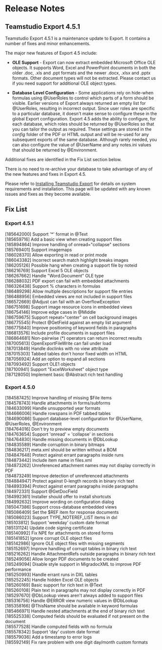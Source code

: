 # Release Notes
## Teamstudio Export 4.5.1
Teamstudio Export 4.5.1 is a maintenance update to Export. It contains a number of fixes and minor enhancements.

The major new features of Export 4.5 include:

* **OLE Support** - Export can now extract embedded Microsoft Office OLE objects. It supports Word, Excel and PowerPoint documents in both the older .doc, .xls and .ppt formats and the newer .docx, .xlsx and .pptx formats. Other document types will not be extracted. Please contact us if you need support for additional OLE object types.

* **Database Level Configuration** - Some applications rely on hide-when formulas using @UserRoles to control which parts of a form should be visible. Earlier versions of Export always returned an empty list for @UserRoles, resulting in incorrect output. Since user roles are specific to a particular database, it doesn't make sense to configure these in the global Export configuration. Export 4.5 adds the ability to configure, for each database, which roles should be returned by @UserRoles so that you can tailor the output as required. These settings are stored in the *config* folder of the PDF or HTML output and will be re-used for any subsequent exports of the same database.  Although rarely needed, you can also configure the value of @UserName and any notes.ini values that should be returned by @Environment.

Additional fixes are identified in the Fix List section below.

There is no need to re-archive your database to take advantage of any of the new features and fixes in Export 4.5.

Please refer to [Installing Teamstudio Export](installing.md) for details on system requirements and installation. This page will be updated with any known issues and fixes as they become available.

## Fix List
### Export 4.5.1
[185642000]	Support '\*' format in @Text  
[185659716]	Add a basic view when creating support files  
[185894864]	Improve handling of onread="collapse" sections  
[185769401]	Support imagemaps  
[186028370]	Allow exporting in read or print mode  
[186043382]	Incorrect search match highlight breaks images  
[186205126]	Possible hang when creating a support file by noteid  
[186216769]	Support Excel 5 OLE objects  
[186267662]	Handle "Word.Document" OLE type  
[186288032]	PDF export can fail with embedded attachments  
[186326438]	Support % characters in formulas  
[186489298]	Allow multiple descriptions for support file entries  
[186488956]	Embedded views are not included in support files  
[186572669]	@Adjust can fail with an OverflowException  
[186751698]	Support image resource icons in embedded views  
[186754146]	Improve edge cases in @Middle  
[186759675]	Support repeat="center" on cell background images  
[186775545]	Protect @GetField against an empty list argument  
[186775840]	Improve positioning of keyword fields in paragraphs  
[186813576]	Include profile documents in support files  
[186864681]	Non-pairwise (\*) operators can return incorrect results  
[187005613]	OpenExportFileWrite can fail under load  
[187013849]	Handle doclinks with no view attribute  
[187015303]	Tabbed tables don't honor fixed width on HTML  
[187056924]	Add an option to expand all sections  
[187093492]	Support OLE1 objects  
[187100941]	Support "ExcelWorksheet" object type  
[187128050]	Implement basic @Abstract rich text handling

### Export 4.5.0
[184587425]	Improve handling of missing $File items  
[184578743]	Handle attachments in forms/subforms  
[184633099]	Handle unsupported year formats  
[184666006]	Handle rowspans in PDF tabbed tables  
[184690086]	Support database-level configuration for @UserName, @UserRoles, @Environment  
[184764016]	Don't try to preview empty documents  
[184763654]	Support 'onread' = 'collapse' in sections  
[184764830]	Handle missing documents in @DbLookup  
[184835589]	Handle corruption in binary bitmaps  
[184836217]	meta.xml should be written without a BOM  
[184847648]	Protect against errant paragraphs inside runs  
[184873442]	Include item name in files.xml  
[184873262]	Unreferenced attachment names may not display correctly in PDF  
[184873249]	Improve detection of unreferenced attachments  
[184884947]	Protect against 0-length records in binary rich text  
[184893394]	Protect against errant paragraphs inside paragraphs  
[184972331]	Support @GetDocField  
[184992361]	Installer should offer to install shortcuts  
[184992632]	Improve wording on configuration dialog  
[185047386]	Support cross-database embedded views  
[185086409]	Set the $REF item for response documents  
[185086023]	Support TYPE\_NOTEREF\_LIST items in dxl  
[185103812]	Support 'weekday' custom date format  
[185131124]	Update code signing certificate  
[185140992]	Fix NPE for attachments on stored forms  
[185141852]	Ignore corrupt OLE object files  
[185142986]	Ignore OLE object files with missing segments  
[185152697]	Improve handling of corrupt tables in binary rich text  
[185216262]	Handle AttachmentRefs outside paragraphs in binary rich text  
[185249056]	Allow longer PDF documents to be created  
[185249094]	Disable style support in MigradocXML to improve PDF performance  
[185250993]	Handle errant runs in DXL tables  
[185252245]	Handle hidden Excel OLE objects  
[185260169]	Basic support for rich text in @Text  
[185260108]	Plain text in paragraphs may not display correctly in PDF  
[185297670]	@DbLookup views aren't always added to support files  
[185316756]	Handle @ERROR view numeric values in @DbLookup  
[185358166]	@ThisName should be available in keyword formulas  
[185466971]	Handle nested attachments at the end of binary rich text  
[185525338]	Computed fields should be evaluated if not present on the document  
[185577528]	Handle computed fields with no formula  
[185578342]	Support 'day' custom date format  
[185579036]	Add a timestamp to error logs  
[185592149]	Fix rare problem with one digit day/month custom formats
